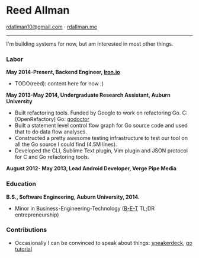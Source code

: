 # Reed Allman

<rdallman10@gmail.com> · [rdallman.me]

-------------------------------------------------------------------

I'm building systems for now, but am interested in most other things.

### Labor

**May 2014-Present, Backend Engineer, [Iron.io]**

  * TODO(reed): content here for now :)

**May 2013-May 2014, Undergraduate Research Assistant, Auburn University** 

  *  Built refactoring tools. Funded by Google to work on refactoring Go. C: [OpenRefactory] Go: [godoctor]
  *  Built a statement level control flow graph for Go source code and used that to do data flow analyses.
  *  Constructed a pretty awesome testing infrastructure to test our tool on all the Go source I could find (4.5M lines).
  *  Developed the CLI, Sublime Text plugin, Vim plugin and JSON protocol for C and Go refactoring tools.

**August 2012- May 2013, Lead Android Developer, Verge Pipe Media**

### Education

**B.S., Software Engineering, Auburn University, 2014.**

  *  Minor in Business-Engineering-Technology ([B-E-T] TL;DR entrepreneurship)

### Contributions

  *  Occasionally I can be convinced to speak about things: [speakerdeck], [go tutorial]

[B-E-T]:http://www.eng.auburn.edu/research/centers/twc/bet/directors-note.html
[github.com/rdallman]:http://github.com/rdallman
[godoctor]:https://github.com/godoctor/godoctor
[grocerygod]:https://play.google.com/store/apps/details?id=com.bet.grocerygod
[Iron.io]:https://iron.io
[OpenRefactory/C]:http://dl.acm.org/citation.cfm?id=2384730
[rdallman.me]:http://www.rdallman.me
[speakerdeck]:https://speakerdeck.com/rdallman
[go tutorial]:https://github.com/rdallman/gofirst


